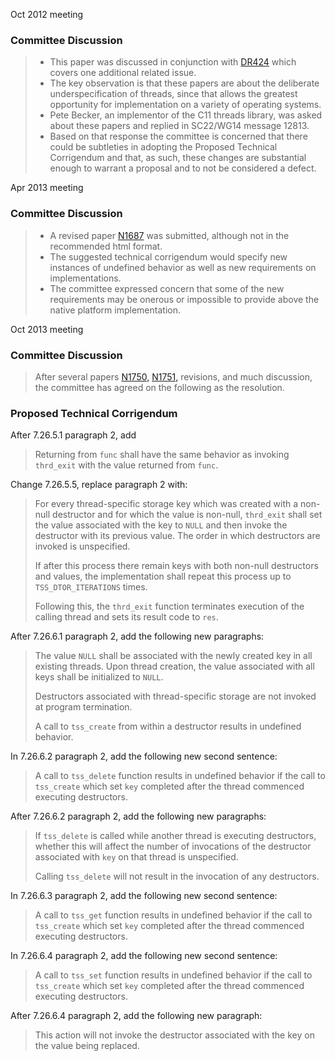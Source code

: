 Oct 2012 meeting

### Committee Discussion

> * This paper was discussed in conjunction with [DR424](issue:0424) which covers one additional related issue.
> * The key observation is that these papers are about the deliberate underspecification of threads, since that allows the greatest opportunity for implementation on a variety of operating systems.
> * Pete Becker, an implementor of the C11 threads library, was asked about these papers and replied in SC22/WG14 message 12813\.
> * Based on that response the committee is concerned that there could be subtleties in adopting the Proposed Technical Corrigendum and that, as such, these changes are substantial enough to warrant a proposal and to not be considered a defect.

Apr 2013 meeting

### Committee Discussion

> * A revised paper [N1687](https://www.open-std.org/jtc1/sc22/wg14/www/docs/n1687.pdf) was submitted, although not in the recommended html format.
> * The suggested technical corrigendum would specify new instances of undefined behavior as well as new requirements on implementations.
> * The committee expressed concern that some of the new requirements may be onerous or impossible to provide above the native platform implementation.

Oct 2013 meeting

### Committee Discussion

> After several papers
> [N1750,](https://www.open-std.org/jtc1/sc22/wg14/www/docs/n1750.htm)
> [N1751,](https://www.open-std.org/jtc1/sc22/wg14/www/docs/n1751.htm) revisions,
> and much discussion, the committee has agreed on the following as the
> resolution.

### Proposed Technical Corrigendum

After 7.26.5.1 paragraph 2, add

> Returning from `func` shall have the same behavior as invoking `thrd_exit` with
> the value returned from `func`.

Change 7.26.5.5, replace paragraph 2 with:

> For every thread-specific storage key which was created with a non-null
> destructor and for which the value is non-null, `thrd_exit` shall set the value
> associated with the key to `NULL` and then invoke the destructor with its
> previous value. The order in which destructors are invoked is unspecified.
>
> If after this process there remain keys with both non-null destructors and
> values, the implementation shall repeat this process up to `TSS_DTOR_ITERATIONS`
> times.
>
> Following this, the `thrd_exit` function terminates execution of the calling
> thread and sets its result code to `res`.

After 7.26.6.1 paragraph 2, add the following new paragraphs:

> The value `NULL` shall be associated with the newly created key in all existing
> threads. Upon thread creation, the value associated with all keys shall be
> initialized to `NULL`.
>
> Destructors associated with thread-specific storage are not invoked at program
> termination.
>
> A call to `tss_create` from within a destructor results in undefined behavior.

In 7.26.6.2 paragraph 2, add the following new second sentence:

> A call to `tss_delete` function results in undefined behavior if the call to
> `tss_create` which set `key` completed after the thread commenced executing
> destructors.

After 7.26.6.2 paragraph 2, add the following new paragraphs:

> If `tss_delete` is called while another thread is executing destructors, whether
> this will affect the number of invocations of the destructor associated with
> `key` on that thread is unspecified.
>
> Calling `tss_delete` will not result in the invocation of any destructors.

In 7.26.6.3 paragraph 2, add the following new second sentence:

> A call to `tss_get` function results in undefined behavior if the call to
> `tss_create` which set `key` completed after the thread commenced executing
> destructors.

In 7.26.6.4 paragraph 2, add the following new second sentence:

> A call to `tss_set` function results in undefined behavior if the call to
> `tss_create` which set `key` completed after the thread commenced executing
> destructors.

After 7.26.6.4 paragraph 2, add the following new paragraph:

> This action will not invoke the destructor associated with the key on the value
> being replaced.
